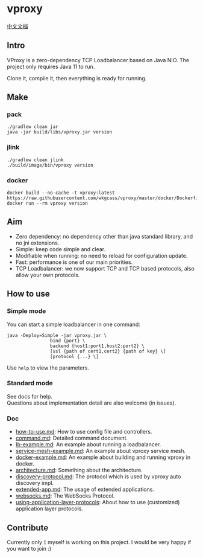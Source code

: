 # vproxy

[中文文档](https://github.com/wkgcass/vproxy/blob/master/README_ZH.md)

## Intro

VProxy is a zero-dependency TCP Loadbalancer based on Java NIO. The project only requires Java 11 to run.

Clone it, compile it, then everything is ready for running.

## Make

### pack

```
./gradlew clean jar
java -jar build/libs/vproxy.jar version
```

### jlink

```
./gradlew clean jlink
./build/image/bin/vproxy version
```

### docker

```
docker build --no-cache -t vproxy:latest https://raw.githubusercontent.com/wkgcass/vproxy/master/docker/Dockerfile
docker run --rm vproxy version
```

## Aim

* Zero dependency: no dependency other than java standard library, and no jni extensions.
* Simple: keep code simple and clear.
* Modifiable when running: no need to reload for configuration update.
* Fast: performance is one of our main priorities.
* TCP Loadbalancer: we now support TCP and TCP based protocols, also allow your own protocols.

## How to use

### Simple mode

You can start a simple loadbalancer in one command:

```
java -Deploy=Simple -jar vproxy.jar \  
                bind {port} \
                backend {host1:port1,host2:port2} \
                [ssl {path of cert1,cert2} {path of key} \]
                [protocol {...} \]
```

Use `help` to view the parameters.

### Standard mode

See docs for help.  
Questions about implementation detail are also welcome (in issues).

### Doc

* [how-to-use.md](https://github.com/wkgcass/vproxy/blob/master/doc/how-to-use.md): How to use config file and controllers.
* [command.md](https://github.com/wkgcass/vproxy/blob/master/doc/command.md): Detailed command document.
* [lb-example.md](https://github.com/wkgcass/vproxy/blob/master/doc/lb-example.md): An example about running a loadbalancer.
* [service-mesh-example.md](https://github.com/wkgcass/vproxy/blob/master/doc/service-mesh-example.md): An example about vproxy service mesh.
* [docker-example.md](https://github.com/wkgcass/vproxy/blob/master/doc/docker-example.md): An example about building and running vproxy in docker.
* [architecture.md](https://github.com/wkgcass/vproxy/blob/master/doc/architecture.md): Something about the architecture.
* [discovery-protocol.md](https://github.com/wkgcass/vproxy/blob/master/doc/discovery-protocol.md): The protocol which is used by vproxy auto discovery impl.
* [extended-app.md](https://github.com/wkgcass/vproxy/blob/master/doc/extended-app.md): The usage of extended applications.
* [websocks.md](https://github.com/wkgcass/vproxy/blob/master/doc/websocks.md): The WebSocks Protocol.
* [using-application-layer-protocols](https://github.com/wkgcass/vproxy/blob/master/doc/using-application-layer-protocols.md): About how to use (customized) application layer protocols.

## Contribute

Currently only `I` myself is working on this project. I would be very happy if you want to join :)
